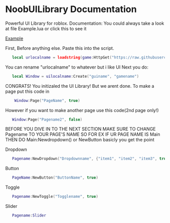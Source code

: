 # NoobUILibrary Documentation
Powerful UI Library for roblox.
Documentation:
You could always take a look at file Example.lua
or click this to see it 


[Example](Example.lua)


First, Before anything else. Paste this into the script.
```lua
   local urlocalname = loadstring(game:HttpGet("https://raw.githubusercontent.com/aaa826/NoobUILibrary/main/NoobUI.lua"))()
```
You can rename "urlocalname" to whatever but i like UI
Next you do:
```lua
   local Window = uilocalname:Create("guiname", "gamename")
```
CONGRATS! You initizaled the UI Library! But we arent done. To make a page put this code in
```lua
    Window:Page("PageName", true)
```
However if you want to make another page use this code(2nd page only!)
```lua
   Window:Page("Pagename2", false) 
```
BEFORE YOU DIVE IN TO THE NEXT SECTION MAKE SURE TO CHANGE Pagename TO YOUR PAGE'S NAME SO FOR EX IF UR PAGE NAME IS Main THEN DO Main:Newdropdown() or NewButton basicly you get the point 

Dropdown
```lua
   Pagename:NewDropdown("Dropdownname", {"item1", "item2", "item3", true})
```
Button
```lua
   PageName:NewButton("ButtonName", true)
```
Toggle
```lua
   Pagename:NewToggle("Togglename", true)
```
Slider
```lua
   Pagename:Slider 
```
